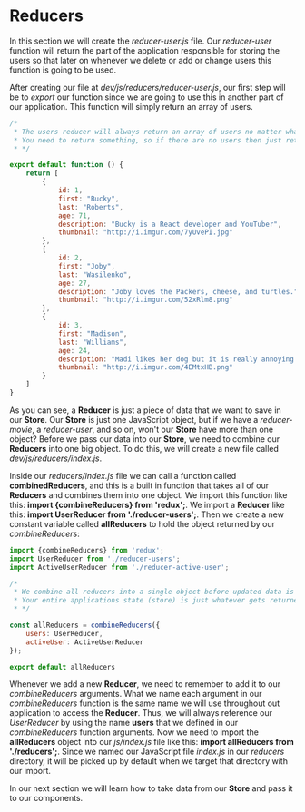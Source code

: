 # Reducers

In this section we will create the *reducer-user.js* file. Our *reducer-user* function will return the part of the application responsible for storing the users so that later on whenever we delete or add or change users this function is going to be used.

After creating our file at *dev/js/reducers/reducer-user.js*, our first step will be to *export* our function since we are going to use this in another part of our application. This function will simply return an array of users.

```js
/*
 * The users reducer will always return an array of users no matter what
 * You need to return something, so if there are no users then just return an empty array
 * */

export default function () {
    return [
        {
            id: 1,
            first: "Bucky",
            last: "Roberts",
            age: 71,
            description: "Bucky is a React developer and YouTuber",
            thumbnail: "http://i.imgur.com/7yUvePI.jpg"
        },
        {
            id: 2,
            first: "Joby",
            last: "Wasilenko",
            age: 27,
            description: "Joby loves the Packers, cheese, and turtles.",
            thumbnail: "http://i.imgur.com/52xRlm8.png"
        },
        {
            id: 3,
            first: "Madison",
            last: "Williams",
            age: 24,
            description: "Madi likes her dog but it is really annoying.",
            thumbnail: "http://i.imgur.com/4EMtxHB.png"
        }
    ]
}
```

As you can see, a **Reducer** is just a piece of data that we want to save in our **Store**. Our **Store** is just one JavaScript object, but if we have a *reducer-movie*, a *reducer-user*, and so on, won't our **Store** have more than one object? Before we pass our data into our **Store**, we need to combine our **Reducers** into one big object. To do this, we will create a new file called *dev/js/reducers/index.js*.

Inside our *reducers/index.js* file we can call a function called **combinedReducers**, and this is a built in function that takes all of our **Reducers** and combines them into one object. We import this function like this: **import {combineReducers} from 'redux';**. We import a **Reducer** like this: **import UserReducer from './reducer-users';**. Then we create a new constant variable called **allReducers** to hold the object returned by our *combineReducers*:

```js
import {combineReducers} from 'redux';
import UserReducer from './reducer-users';
import ActiveUserReducer from './reducer-active-user';

/*
 * We combine all reducers into a single object before updated data is dispatched (sent) to store
 * Your entire applications state (store) is just whatever gets returned from all your reducers
 * */

const allReducers = combineReducers({
    users: UserReducer,
    activeUser: ActiveUserReducer
});

export default allReducers
```

Whenever we add a new **Reducer**, we need to remember to add it to our *combineReducers* arguments. What we name each argument in our *combineReducers* function is the same name we will use throughout out application to access the **Reducer**. Thus, we will always reference our *UserReducer* by using the name **users** that we defined in our *combineReducers* function arguments. Now we need to import the **allReducers** object into our *js/index.js* file like this: **import allReducers from './reducers';**. Since we named our JavaScript file *index.js* in our *reducers* directory, it will be picked up by default when we target that directory with our import.

In our next section we will learn how to take data from our **Store** and pass it to our components.
